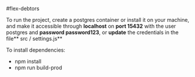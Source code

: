 #flex-debtors


To run the project, create a postgres container or install it on your machine, and make it accessible through **localhost** on **port 15432** with the user postgres and **password password123**, or **update** the credentials in the file** src / settings.js**

To install dependencies:

- npm install
- npm run build-prod